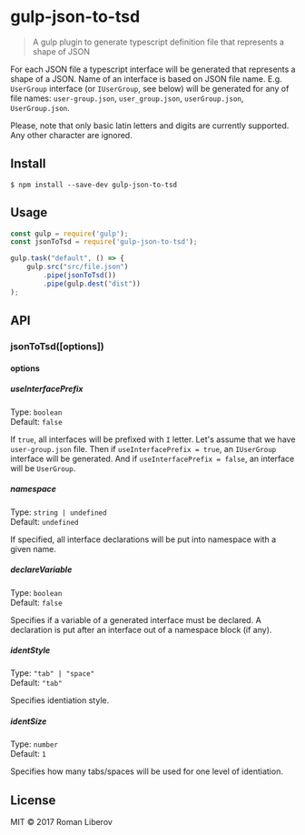 # gulp-json-to-tsd

> A gulp plugin to generate typescript definition file that represents a shape of JSON

For each JSON file a typescript interface will be generated that represents a shape of a JSON. 
Name of an interface is based on JSON file name. E.g. `UserGroup` interface (or `IUserGroup`, see below)
will be generated for any of file names: `user-group.json`, `user_group.json`, `userGroup.json`, `UserGroup.json`.

Please, note that only basic latin letters and digits are currently supported. Any other character
are ignored.

## Install

```
$ npm install --save-dev gulp-json-to-tsd
```


## Usage

```js
const gulp = require('gulp');
const jsonToTsd = require('gulp-json-to-tsd');

gulp.task("default", () => {
	gulp.src("src/file.json")
		.pipe(jsonToTsd())
		.pipe(gulp.dest("dist"))
);
```


## API

### jsonToTsd([options])

#### options

##### useInterfacePrefix

Type: `boolean`<br>
Default: `false`

If `true`, all interfaces will be prefixed with `I` letter. Let's assume that we have `user-group.json` file. 
Then if `useInterfacePrefix = true`, an `IUserGroup` interface will be generated. 
And if `useInterfacePrefix = false`, an interface will be `UserGroup`.

##### namespace

Type: `string | undefined`<br>
Default: `undefined`

If specified, all interface declarations will be put into namespace with a given name.

##### declareVariable

Type: `boolean`<br>
Default: `false`

Specifies if a variable of a generated interface must be declared. A declaration is put after an interface 
out of a namespace block (if any).

##### identStyle

Type: `"tab" | "space"`<br>
Default: `"tab"`

Specifies identiation style.

##### identSize

Type: `number`<br>
Default: `1`

Specifies how many tabs/spaces will be used for one level of identiation.


## License

MIT © 2017 Roman Liberov